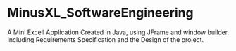 # MinusXL_SoftwareEngineering
A Mini Excell Application Created in Java, using JFrame and window builder.<br>
Including Requirements Specification and the Design of the project.</br>
